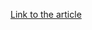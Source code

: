 [Link to the article](https://www.cisa.gov/news-events/alerts/2024/11/21/cisa-releases-seven-industrial-control-systems-advisories)
